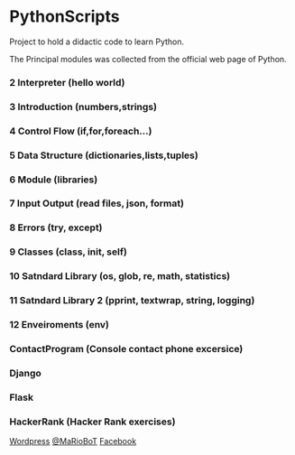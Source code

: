 # PythonScripts

Project to hold a didactic code to learn Python. 

The Principal modules was collected from the official web page of Python. 

### 2 Interpreter (hello world)
### 3 Introduction (numbers,strings)
### 4 Control Flow (if,for,foreach...)
### 5 Data Structure (dictionaries,lists,tuples)
### 6 Module (libraries)
### 7 Input Output (read files, json, format)
### 8 Errors (try, except)
### 9 Classes (class, init, self)
### 10 Satndard Library (os, glob, re, math, statistics)
### 11 Satndard Library 2 (pprint, textwrap, string, logging)
### 12 Enveiroments (env)
### ContactProgram (Console contact phone excersice)
### Django
### Flask
### HackerRank (Hacker Rank exercises)

[Wordpress](https://mariobot.wordpress.com)
[@MaRioBoT](https://www.twitter.com/mariobot)
[Facebook](https://www.facebook.com/mariobotpage/)